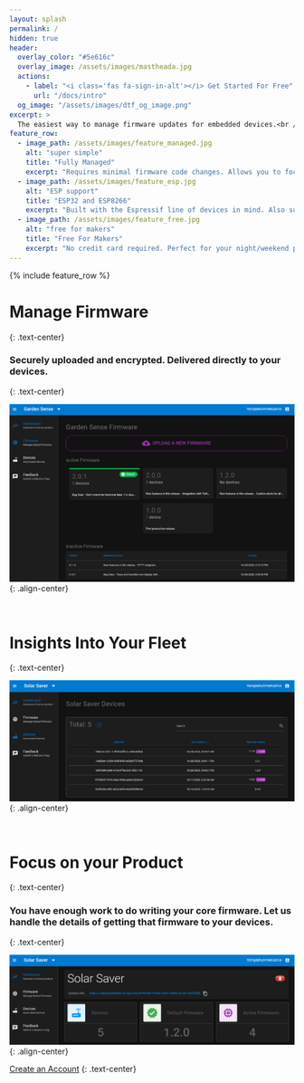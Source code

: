 ```yaml
---
layout: splash
permalink: /
hidden: true
header:
  overlay_color: "#5e616c"
  overlay_image: /assets/images/mastheada.jpg
  actions:
    - label: "<i class='fas fa-sign-in-alt'></i> Get Started For Free"
      url: "/docs/intro"
  og_image: "/assets/images/dtf_og_image.png"
excerpt: >
  The easiest way to manage firmware updates for embedded devices.<br />
feature_row:
  - image_path: /assets/images/feature_managed.jpg
    alt: "super simple"
    title: "Fully Managed"
    excerpt: "Requires minimal firmware code changes. Allows you to focus on writing firmware instead of how to deliver it."
  - image_path: /assets/images/feature_esp.jpg
    alt: "ESP support"
    title: "ESP32 and ESP8266"
    excerpt: "Built with the Espressif line of devices in mind. Also supports the ESP Arduino Core library out of the box."
  - image_path: /assets/images/feature_free.jpg
    alt: "free for makers"
    title: "Free For Makers"
    excerpt: "No credit card required. Perfect for your night/weekend projects or to get your own product idea started."  
---
```


{% include feature_row %}

# Manage Firmware
{: .text-center}

### Securely uploaded and encrypted. Delivered directly to your devices.
{: .text-center}

![Firmware view example](/assets/images/docs/homepage_firmware.png){: .align-center}

<br/>

# Insights Into Your Fleet 
{: .text-center}

![Device view example](/assets/images/docs/homepage_devices.png){: .align-center}

<br/>

# Focus on your Product
{: .text-center}

### You have enough work to do writing your core firmware. Let us handle the details of getting that firmware to your devices.
{: .text-center}

![Dashboard example](/assets/images/docs/homepage_dashboard.png){: .align-center}

<a href="https://app.deploythefleet.io?register=true" class="btn btn--info btn--large" target="_blank">Create an Account</a>
{: .text-center}